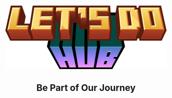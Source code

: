 <p><p align="center"><p align="center">
    <img src="./.github/assets/logo.png?size=150" height="200" />
</p></p> <!-- WHY GITHUB, WHY TWICE!!!-->
<h1 align="center" style="line-height:0px;"></h1>

<h1 align="center">Be Part of Our Journey</h1>
<p align="center">
    <a title="discord" href="https://discord.gg/Vqu6wYZwdZ">
        <img style="display: block; margin-left: auto; margin-right: auto;" src="https://1000logos.net/wp-content/uploads/2021/06/Discord-logo-2015.png" alt="" width="" height="140" />
    </a>
    <a title="patreon" href="https://www.patreon.com/user?u=78595058">
    <picture>
      <source style="display: block; margin-left: auto; margin-right: auto;" width="" height="140" media="(prefers-color-scheme: dark)" srcset="https://i.ibb.co/4R738W0/patreon-logo-icon-170869-dark.png">
      <img style="display: block; margin-left: auto; margin-right: auto;" width="" height="140" alt="" src="https://cdn.icon-icons.com/icons2/2699/PNG/512/patreon_logo_icon_170869.png">
    </picture>
    </a>
</p>
